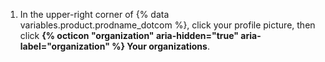 1. In the upper-right corner of {% data variables.product.prodname_dotcom %}, click your profile picture, then click **{% octicon "organization" aria-hidden="true" aria-label="organization" %} Your organizations**.
